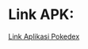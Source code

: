 # Link APK:
[Link Aplikasi Pokedex](https://drive.google.com/drive/folders/1dFv0Aql9Qa8gLHm67EYRPTgmbe3oZjkh?usp=sharing)
